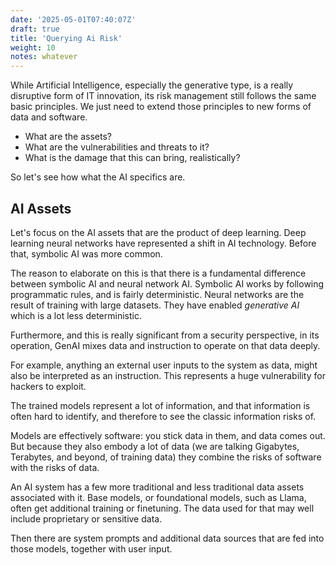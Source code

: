 ```yaml
---
date: '2025-05-01T07:40:07Z'
draft: true
title: 'Querying Ai Risk'
weight: 10
notes: whatever
---
```


While Artificial Intelligence, especially the generative type, is a really disruptive form of IT innovation, its risk management still follows the same basic principles.
We just need to extend those principles to new forms of data and software.

- What are the assets?
- What are the vulnerabilities and threats to it?
- What is the damage that this can bring, realistically?

So let's see how what the AI specifics are.

## AI Assets

Let's focus on the AI assets that are the product of deep learning.
Deep learning neural networks have represented a shift in AI technology.
Before that, symbolic AI was more common.

The reason to elaborate on this is that there is a fundamental difference between symbolic AI and neural network AI.
Symbolic AI works by following programmatic rules, and is fairly deterministic.
Neural networks are the result of training with large datasets.
They have enabled *generative AI* which is a lot less deterministic.

Furthermore, and this is really significant from a security perspective, in its operation, GenAI mixes data and instruction to operate on that data deeply.

For example, anything an external user inputs to the system as data, might also be interpreted as an instruction.
This represents a huge vulnerability for hackers to exploit.

The trained models represent a lot of information, and that information is often hard to identify, and therefore to see the classic information risks of.

Models are effectively software: you stick data in them, and data comes out.
But because they also embody a lot of data (we are talking Gigabytes, Terabytes, and beyond, of training data) they combine the risks of software with the risks of data.

An AI system has a few more traditional and less traditional data assets associated with it.
Base models, or foundational models, such as Llama, often get additional training or finetuning.
The data used for that may well include proprietary or sensitive data.

Then there are system prompts and additional data sources that are fed into those models, together with user input.
